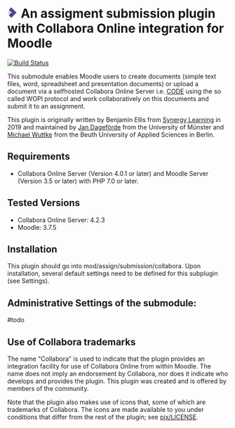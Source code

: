# ![moodle-assignsubmission_collabora](pix/icon.png) An assigment submission plugin with Collabora Online integration for Moodle

[![Build Status](https://travis-ci.org/github/learnweb/moodle-assignsubmission_collabora.svg?branch=master)](https://travis-ci.org/github/learnweb/moodle-assignsubmission_collabora)

This submodule enables Moodle users to create documents (simple text files, word, spreadsheet and presentation documents) or upload a document via a selfhosted Collabora Online Server i.e. [CODE](https://www.collaboraoffice.com/code/) using the so called WOPI protocol and work collaboratively on this documents and submit it to an assignment.

This plugin is originally written by  Benjamin Ellis from [Synergy Learning](https://www.synergy-learning.com) in 2019 and maintained by [Jan Dageförde](https://github.com/Dagefoerde) from the University of Münster and [Michael Wuttke](https://github.com/moodlebeuth) from the Beuth University of Applied Sciences in Berlin.

## Requirements
- Collabora Online Server (Version 4.0.1 or later) and Moodle Server (Version 3.5 or later) with PHP 7.0 or later.

## Tested Versions
- Collabora Online Server: 4.2.3
- Moodle: 3.7.5

## Installation
This plugin should go into mod/assign/submission/collabora. Upon installation, several default settings need to be defined for this subplugin (see Settings).

## Administrative Settings of the submodule:

#todo

## Use of Collabora trademarks

The name "Collabora" is used to indicate that the plugin provides an integration facility for use of Collabora Online from within Moodle.
The name does not imply an endorsement by Collabora, nor does it indicate who develops and provides the plugin.
This plugin was created and is offered by members of the community.

Note that the plugin also makes use of icons that, some of which are trademarks of Collabora.
The icons are made available to you under conditions that differ from the rest of the plugin; see [pix/LICENSE](pix/LICENSE/).

